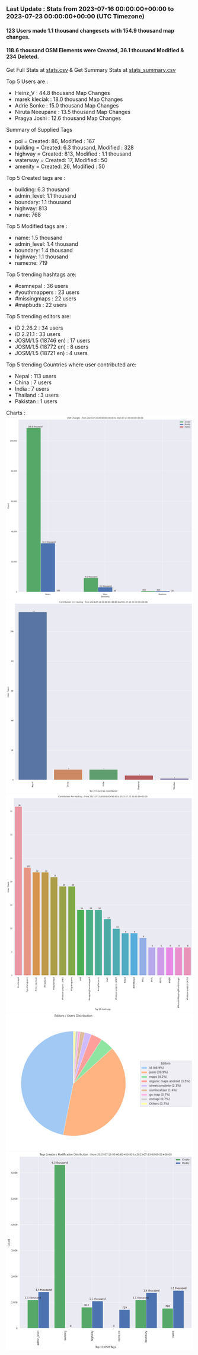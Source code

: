 ### Last Update : Stats from 2023-07-16 00:00:00+00:00 to 2023-07-23 00:00:00+00:00 (UTC Timezone)

#### 123 Users made 1.1 thousand changesets with 154.9 thousand map changes.
#### 118.6 thousand OSM Elements were Created, 36.1 thousand Modified & 234 Deleted.
Get Full Stats at [stats.csv](/stats/Nepal/Weekly/stats.csv)
 & Get Summary Stats at [stats_summary.csv](/stats/Nepal/Weekly/stats_summary.csv)

Top 5 Users are : 
- Heinz_V : 44.8 thousand Map Changes
- marek kleciak : 18.0 thousand Map Changes
- Adrie Sonke : 15.0 thousand Map Changes
- Niruta Neeupane : 13.5 thousand Map Changes
- Pragya Joshi : 12.6 thousand Map Changes

Summary of Supplied Tags
- poi = Created: 86, Modified : 167
- building = Created: 6.3 thousand, Modified : 328
- highway = Created: 813, Modified : 1.1 thousand
- waterway = Created: 17, Modified : 50
- amenity = Created: 26, Modified : 50


Top 5 Created tags are :
- building: 6.3 thousand
- admin_level: 1.1 thousand
- boundary: 1.1 thousand
- highway: 813
- name: 768


Top 5 Modified tags are :
- name: 1.5 thousand
- admin_level: 1.4 thousand
- boundary: 1.4 thousand
- highway: 1.1 thousand
- name:ne: 719


Top 5 trending hashtags are:
- #osmnepal : 36 users
- #youthmappers : 23 users
- #missingmaps : 22 users
- #mapbuds : 22 users


Top 5 trending editors are:
- iD 2.26.2 : 34 users
- iD 2.21.1 : 33 users
- JOSM/1.5 (18746 en) : 17 users
- JOSM/1.5 (18772 en) : 8 users
- JOSM/1.5 (18721 en) : 4 users


Top 5 trending Countries where user contributed are:
- Nepal : 113 users
- China : 7 users
- India : 7 users
- Thailand : 3 users
- Pakistan : 1 users


 Charts : 
![Alt text](./stats_osm_changes.png) 
![Alt text](./stats_users_per_country.png) 
![Alt text](./stats_users_per_hashtag.png) 
![Alt text](./stats_editors_pie_chart.png) 
![Alt text](./stats_tags.png) 
